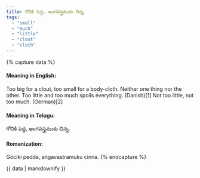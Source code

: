 ```yaml
---
title: గోచికి పెద్ద, అంగవస్త్రముకు చిన్న.
tags:
  - "small"
  - "much"
  - "little"
  - "clout"
  - "cloth"
---
```


{% capture data %}
#### Meaning in English:
Too big for a clout, too small for a body-cloth.
Neither one thing nor the other.
Too little and too much spoils everything. (Danish)[1]
Not too little, not too much. (German)[2]

#### Meaning in Telugu:
గోచికి పెద్ద, అంగవస్త్రముకు చిన్న.

#### Romanization:
Gōciki pedda, aṅgavastramuku cinna.
{% endcapture %}

{{ data | markdownify }}

